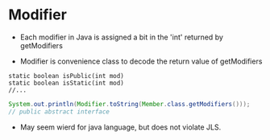 # Modifier

- Each modifier in Java is assigned a bit in the 'int' returned by getModifiers

- Modifier is convenience class to decode the return value of getModifiers

```shell
static boolean isPublic(int mod)
static boolean isStatic(int mod)
//...
```


```java
System.out.println(Modifier.toString(Member.class.getModifiers()));
// public abstract interface
```

- May seem wierd for java language, but does not violate JLS.
